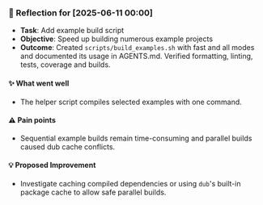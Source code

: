 ### :book: Reflection for [2025-06-11 00:00]
  - **Task**: Add example build script
  - **Objective**: Speed up building numerous example projects
  - **Outcome**: Created `scripts/build_examples.sh` with fast and all modes and documented its usage in AGENTS.md. Verified formatting, linting, tests, coverage and builds.

#### :sparkles: What went well
  - The helper script compiles selected examples with one command.

#### :warning: Pain points
  - Sequential example builds remain time-consuming and parallel builds caused dub cache conflicts.

#### :bulb: Proposed Improvement
  - Investigate caching compiled dependencies or using `dub`'s built-in package cache to allow safe parallel builds.
